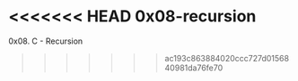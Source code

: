 <<<<<<< HEAD
0x08-recursion
=======
0x08. C - Recursion
>>>>>>> ac193c863884020ccc727d0156840981da76fe70

